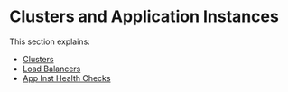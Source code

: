 # Clusters and Application Instances

This section explains:

* [Clusters](01%20-%20clusters.md)
* [Load Balancers](02%20-%20load_balancers.md)
* [App Inst Health Checks](03%20-%20healthcheck.md)